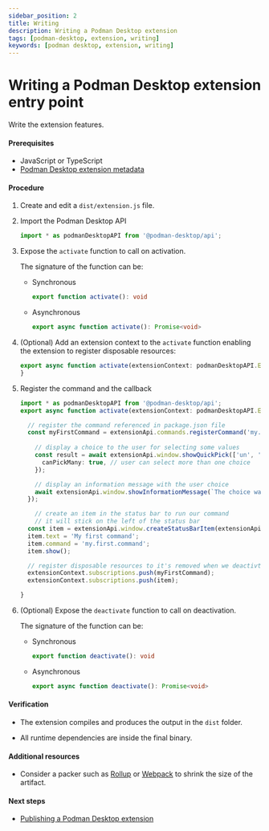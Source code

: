```yaml
---
sidebar_position: 2
title: Writing 
description: Writing a Podman Desktop extension
tags: [podman-desktop, extension, writing]
keywords: [podman desktop, extension, writing]
---
```


# Writing a Podman Desktop extension entry point

Write the extension features.

#### Prerequisites

* JavaScript or TypeScript
* [Podman Desktop extension metadata](metadata)

#### Procedure

1. Create and edit a `dist/extension.js` file.

1. Import the Podman Desktop API

   ```typescript
   import * as podmanDesktopAPI from '@podman-desktop/api';
   ```

1. Expose the `activate` function to call on activation.

   The signature of the function can be:

   * Synchronous

     ```typescript
     export function activate(): void
     ```

   * Asynchronous

     ```typescript
     export async function activate(): Promise<void>
     ```

1. (Optional) Add an extension context to the `activate` function enabling the extension to register disposable resources:

   ```typescript
   export async function activate(extensionContext: podmanDesktopAPI.ExtensionContext): Promise<void> {
   }
   ```

1. Register the command and the callback

   ```typescript
   import * as podmanDesktopAPI from '@podman-desktop/api';
   export async function activate(extensionContext: podmanDesktopAPI.ExtensionContext): Promise<void> {

     // register the command referenced in package.json file
     const myFirstCommand = extensionApi.commands.registerCommand('my.first.command', async () => {
    
       // display a choice to the user for selecting some values
       const result = await extensionApi.window.showQuickPick(['un', 'deux', 'trois'], {
         canPickMany: true, // user can select more than one choice
       });

       // display an information message with the user choice
       await extensionApi.window.showInformationMessage(`The choice was: ${result}`);
     });

       // create an item in the status bar to run our command
       // it will stick on the left of the status bar
     const item = extensionApi.window.createStatusBarItem(extensionApi.StatusBarAlignLeft, 100);
     item.text = 'My first command';
     item.command = 'my.first.command';
     item.show();

     // register disposable resources to it's removed when we deactivte the extension
     extensionContext.subscriptions.push(myFirstCommand);
     extensionContext.subscriptions.push(item);

   }
   ```

1. (Optional) Expose the `deactivate` function to call on deactivation.

   The signature of the function can be:

   * Synchronous

     ```typescript
     export function deactivate(): void
     ```

   * Asynchronous

     ```typescript
     export async function deactivate(): Promise<void>
     ```

#### Verification

* The extension compiles and produces the output in the `dist` folder.

* All runtime dependencies are inside the final binary.

#### Additional resources

* Consider a packer such as [Rollup](https://rollupjs.org) or [Webpack](https://webpack.js.org) to shrink the size of the artifact.

#### Next steps

* [Publishing a Podman Desktop extension](publish)
